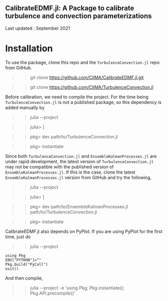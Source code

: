## CalibrateEDMF.jl: A Package to calibrate turbulence and convection parameterizations

Last updated : September 2021

# Installation

To use the package, clone this repo and the `TurbulenceConvection.jl` repo from GitHub.

  >> git clone https://github.com/CliMA/CalibrateEDMF.jl.git

  >> git clone https://github.com/CliMA/TurbulenceConvection.jl 

Before calibration, we need to compile the project. For the time being `TurbulenceConvection.jl` is not a published package, so this dependency is added manually by

>> julia --project

>> julia> ]

>> pkg> dev path/to/TurbulenceConvection.jl

>> pkg> instantiate

Since both `TurbulenceConvection.jl` and `EnsembleKalmanProcesses.jl` are under rapid development, the latest version of `TurbulenceConvection.jl` may not be compatible with the published version of `EnsembleKalmanProcesses.jl`. If this is the case, clone the latest `EnsembleKalmanProcesses.jl` version from GitHub and try the following,

>> julia --project

>> julia> ]

>> pkg> dev path/to/EnsembleKalmanProcesses.jl path/to/TurbulenceConvection.jl

>> pkg> instantiate

CalibrateEDMF.jl also depends on PyPlot. If you are using PyPlot for the first time, just do

>> julia --project

```
using Pkg
ENV["PYTHON"]=""
Pkg.build("PyCall")
exit()
```

And then compile,

>> julia --project -e 'using Pkg; Pkg.instantiate(); Pkg.API.precompile()'

